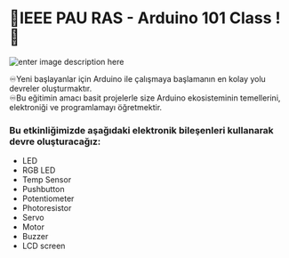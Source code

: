 # 💽IEEE PAU RAS - Arduino 101 Class !🏁

![enter image description here](https://orig01.deviantart.net/76e6/f/2014/110/8/c/arduino_placa_by_keikkun4-d7f9if3.png)

♾Yeni başlayanlar için Arduino ile çalışmaya başlamanın en kolay yolu devreler oluşturmaktır.  
♾Bu eğitimin amacı basit projelerle size Arduino ekosisteminin temellerini, elektroniği ve programlamayı öğretmektir. 
### Bu etkinliğimizde aşağıdaki elektronik bileşenleri kullanarak devre oluşturacağız:

-   LED
-   RGB LED
-   Temp Sensor
-   Pushbutton
-   Potentiometer
-   Photoresistor
-   Servo
-   Motor
-   Buzzer
-   LCD screen
